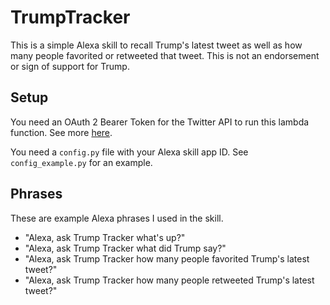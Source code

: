# TrumpTracker
This is a simple Alexa skill to recall Trump's latest tweet as well as how many people favorited or retweeted that tweet. This is not an endorsement or sign of support for Trump.

## Setup
You need an OAuth 2 Bearer Token for the Twitter API to run this lambda function. See more [here](https://dev.twitter.com/oauth/reference/post/oauth2/token).

You need a `config.py` file with your Alexa skill app ID. See `config_example.py` for an example.

## Phrases
These are example Alexa phrases I used in the skill.
- "Alexa, ask Trump Tracker what's up?"
- "Alexa, ask Trump Tracker what did Trump say?"
- "Alexa, ask Trump Tracker how many people favorited Trump's latest tweet?"
- "Alexa, ask Trump Tracker how many people retweeted Trump's latest tweet?"
